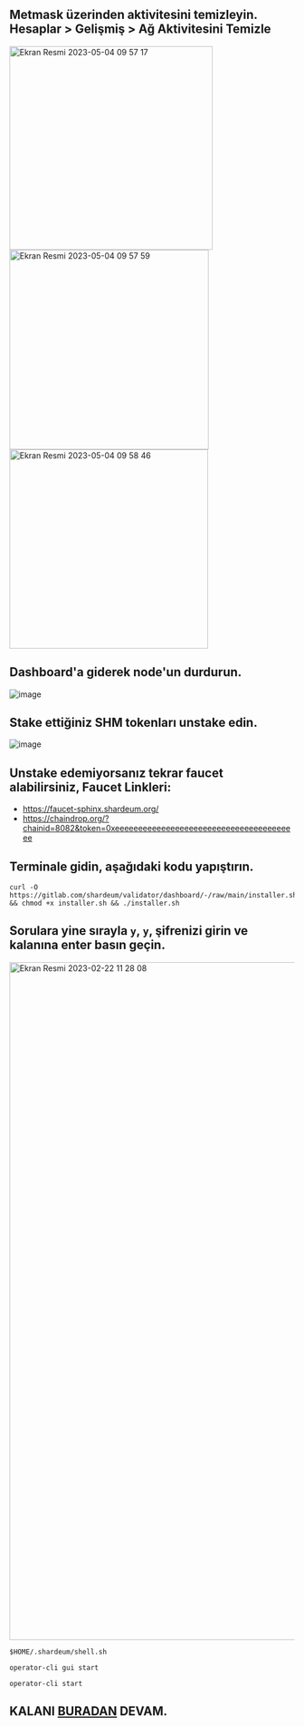 ## Metmask üzerinden aktivitesini temizleyin. Hesaplar > Gelişmiş > Ağ Aktivitesini Temizle

<img width="359" alt="Ekran Resmi 2023-05-04 09 57 17" src="https://user-images.githubusercontent.com/101462877/236132448-9a47d392-81dd-45db-a8b8-2ddc84e48599.png">

<img width="352" alt="Ekran Resmi 2023-05-04 09 57 59" src="https://user-images.githubusercontent.com/101462877/236132530-83ad3f7e-b804-4101-8e72-c10c512fedc0.png">

<img width="351" alt="Ekran Resmi 2023-05-04 09 58 46" src="https://user-images.githubusercontent.com/101462877/236132695-b9160cc5-f53e-42af-9d93-e90c75725ce4.png">


## Dashboard'a giderek node'un durdurun.

![image](https://user-images.githubusercontent.com/101462877/220562806-174897e4-5f2c-48cb-bf45-fd84b21bad7c.png)


## Stake ettiğiniz SHM tokenları unstake edin.

![image](https://user-images.githubusercontent.com/101462877/220563043-8c0b781c-f22d-4768-a51d-00da4e3b08f6.png)


## Unstake edemiyorsanız tekrar faucet alabilirsiniz, Faucet Linkleri:

- https://faucet-sphinx.shardeum.org/
- https://chaindrop.org/?chainid=8082&token=0xeeeeeeeeeeeeeeeeeeeeeeeeeeeeeeeeeeeeeeee

## Terminale gidin, aşağıdaki kodu yapıştırın.


```
curl -O https://gitlab.com/shardeum/validator/dashboard/-/raw/main/installer.sh && chmod +x installer.sh && ./installer.sh
```

## Sorulara yine sırayla `y`, `y`, şifrenizi girin ve kalanına enter basın geçin.

<img width="1195" alt="Ekran Resmi 2023-02-22 11 28 08" src="https://user-images.githubusercontent.com/101462877/220564430-f181bcc5-5c20-4a64-803b-544fc052af9e.png">


```
$HOME/.shardeum/shell.sh
```

```
operator-cli gui start
```

```
operator-cli start
```
  


## KALANI [BURADAN](https://github.com/thisislexar/Shardeum-Betanet#4-bilgisayar%C4%B1m%C4%B1zda-herhangi-bir-taray%C4%B1c%C4%B1y%C4%B1-a%C3%A7%C4%B1yoruz) DEVAM.
